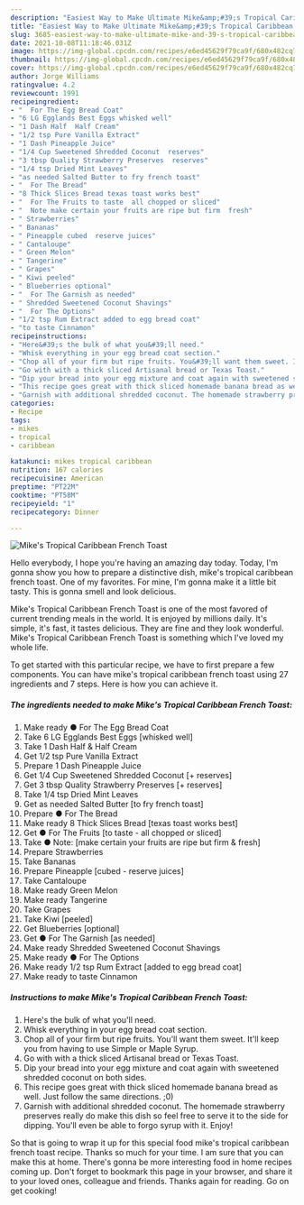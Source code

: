 ```yaml
---
description: "Easiest Way to Make Ultimate Mike&amp;#39;s Tropical Caribbean French Toast"
title: "Easiest Way to Make Ultimate Mike&amp;#39;s Tropical Caribbean French Toast"
slug: 3685-easiest-way-to-make-ultimate-mike-and-39-s-tropical-caribbean-french-toast
date: 2021-10-08T11:18:46.031Z
image: https://img-global.cpcdn.com/recipes/e6ed45629f79ca9f/680x482cq70/mikes-tropical-caribbean-french-toast-recipe-main-photo.jpg
thumbnail: https://img-global.cpcdn.com/recipes/e6ed45629f79ca9f/680x482cq70/mikes-tropical-caribbean-french-toast-recipe-main-photo.jpg
cover: https://img-global.cpcdn.com/recipes/e6ed45629f79ca9f/680x482cq70/mikes-tropical-caribbean-french-toast-recipe-main-photo.jpg
author: Jorge Williams
ratingvalue: 4.2
reviewcount: 1991
recipeingredient:
- "  For The Egg Bread Coat"
- "6 LG Egglands Best Eggs whisked well"
- "1 Dash Half  Half Cream"
- "1/2 tsp Pure Vanilla Extract"
- "1 Dash Pineapple Juice"
- "1/4 Cup Sweetened Shredded Coconut  reserves"
- "3 tbsp Quality Strawberry Preserves  reserves"
- "1/4 tsp Dried Mint Leaves"
- "as needed Salted Butter to fry french toast"
- "  For The Bread"
- "8 Thick Slices Bread texas toast works best"
- "  For The Fruits to taste  all chopped or sliced"
- "  Note make certain your fruits are ripe but firm  fresh"
- " Strawberries"
- " Bananas"
- " Pineapple cubed  reserve juices"
- " Cantaloupe"
- " Green Melon"
- " Tangerine"
- " Grapes"
- " Kiwi peeled"
- " Blueberries optional"
- "  For The Garnish as needed"
- " Shredded Sweetened Coconut Shavings"
- "  For The Options"
- "1/2 tsp Rum Extract added to egg bread coat"
- "to taste Cinnamon"
recipeinstructions:
- "Here&#39;s the bulk of what you&#39;ll need."
- "Whisk everything in your egg bread coat section."
- "Chop all of your firm but ripe fruits. You&#39;ll want them sweet. It&#39;ll keep you from having to use Simple or Maple Syrup."
- "Go with with a thick sliced Artisanal bread or Texas Toast."
- "Dip your bread into your egg mixture and coat again with sweetened shredded coconut on both sides."
- "This recipe goes great with thick sliced homemade banana bread as well. Just follow the same directions. ;0)"
- "Garnish with additional shredded coconut. The homemade strawberry preserves really do make this dish so feel free to serve it to the side for dipping. You&#39;ll even be able to forgo syrup with it. Enjoy!"
categories:
- Recipe
tags:
- mikes
- tropical
- caribbean

katakunci: mikes tropical caribbean 
nutrition: 167 calories
recipecuisine: American
preptime: "PT22M"
cooktime: "PT58M"
recipeyield: "1"
recipecategory: Dinner

---
```



![Mike&#39;s Tropical Caribbean French Toast](https://img-global.cpcdn.com/recipes/e6ed45629f79ca9f/680x482cq70/mikes-tropical-caribbean-french-toast-recipe-main-photo.jpg)

Hello everybody, I hope you're having an amazing day today. Today, I'm gonna show you how to prepare a distinctive dish, mike&#39;s tropical caribbean french toast. One of my favorites. For mine, I'm gonna make it a little bit tasty. This is gonna smell and look delicious.

Mike&#39;s Tropical Caribbean French Toast is one of the most favored of current trending meals in the world. It is enjoyed by millions daily. It's simple, it's fast, it tastes delicious. They are fine and they look wonderful. Mike&#39;s Tropical Caribbean French Toast is something which I've loved my whole life.




To get started with this particular recipe, we have to first prepare a few components. You can have mike&#39;s tropical caribbean french toast using 27 ingredients and 7 steps. Here is how you can achieve it.

<!--inarticleads1-->

##### The ingredients needed to make Mike&#39;s Tropical Caribbean French Toast:

1. Make ready  ● For The Egg Bread Coat
1. Take 6 LG Egglands Best Eggs [whisked well]
1. Take 1 Dash Half &amp; Half Cream
1. Get 1/2 tsp Pure Vanilla Extract
1. Prepare 1 Dash Pineapple Juice
1. Get 1/4 Cup Sweetened Shredded Coconut [+ reserves]
1. Get 3 tbsp Quality Strawberry Preserves [+ reserves]
1. Take 1/4 tsp Dried Mint Leaves
1. Get as needed Salted Butter [to fry french toast]
1. Prepare  ● For The Bread
1. Make ready 8 Thick Slices Bread [texas toast works best]
1. Get  ● For The Fruits [to taste - all chopped or sliced]
1. Take  ● Note: [make certain your fruits are ripe but firm &amp; fresh]
1. Prepare  Strawberries
1. Take  Bananas
1. Prepare  Pineapple [cubed - reserve juices]
1. Take  Cantaloupe
1. Make ready  Green Melon
1. Make ready  Tangerine
1. Take  Grapes
1. Take  Kiwi [peeled]
1. Get  Blueberries [optional]
1. Get  ● For The Garnish [as needed]
1. Make ready  Shredded Sweetened Coconut Shavings
1. Make ready  ● For The Options
1. Make ready 1/2 tsp Rum Extract [added to egg bread coat]
1. Make ready to taste Cinnamon




<!--inarticleads2-->

##### Instructions to make Mike&#39;s Tropical Caribbean French Toast:

1. Here&#39;s the bulk of what you&#39;ll need.
1. Whisk everything in your egg bread coat section.
1. Chop all of your firm but ripe fruits. You&#39;ll want them sweet. It&#39;ll keep you from having to use Simple or Maple Syrup.
1. Go with with a thick sliced Artisanal bread or Texas Toast.
1. Dip your bread into your egg mixture and coat again with sweetened shredded coconut on both sides.
1. This recipe goes great with thick sliced homemade banana bread as well. Just follow the same directions. ;0)
1. Garnish with additional shredded coconut. The homemade strawberry preserves really do make this dish so feel free to serve it to the side for dipping. You&#39;ll even be able to forgo syrup with it. Enjoy!




So that is going to wrap it up for this special food mike&#39;s tropical caribbean french toast recipe. Thanks so much for your time. I am sure that you can make this at home. There's gonna be more interesting food in home recipes coming up. Don't forget to bookmark this page in your browser, and share it to your loved ones, colleague and friends. Thanks again for reading. Go on get cooking!
